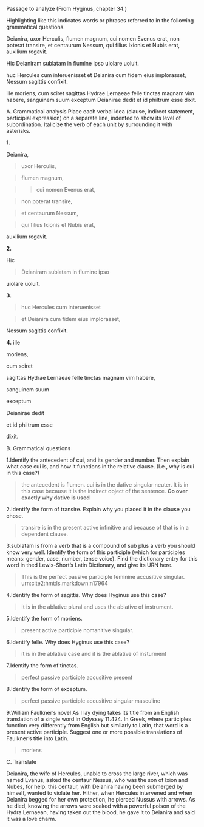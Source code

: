 Passage to analyze
(From Hyginus, chapter 34.)

Highlighting like this indicates words or phrases referred to in the following grammatical questions.

Deianira, uxor Herculis, flumen magnum, cui nomen Evenus erat, non poterat transire, et centaurum Nessum, qui filius Ixionis et Nubis erat, auxilium rogavit. 

Hic Deianiram sublatam in flumine ipso uiolare uoluit. 

huc Hercules cum interuenisset et Deianira cum fidem eius implorasset, Nessum sagittis confixit.

ille moriens, cum sciret sagittas Hydrae Lernaeae felle tinctas magnam vim habere, sanguinem suum exceptum Deianirae dedit et id philtrum esse dixit.

A. Grammatical analysis
Place each verbal idea (clause, indirect statement, participial expression) on a separate line, indented to show its level of subordination. Italicize the verb of each unit by surrounding it with asterisks.

**1.**

Deianira,

>uxor Herculis, 

>flumen magnum, 

>>cui nomen Evenus erat, 

>non poterat transire, 

>et centaurum Nessum, 

>qui filius Ixionis et Nubis erat,

auxilium rogavit. 


**2.**

Hic 

>Deianiram sublatam in flumine ipso 

uiolare uoluit. 


**3.**

> huc Hercules cum interuenisset 

> et Deianira cum fidem eius implorasset,

Nessum sagittis confixit.


**4.**
ille 

moriens, 

cum sciret

sagittas Hydrae Lernaeae felle tinctas magnam vim habere,

sanguinem suum 

exceptum 

Deianirae dedit

et id philtrum esse 

dixit.



B. Grammatical questions

1.Identify the antecedent of cui, and its gender and number. Then explain what case cui is, and how it functions in the relative clause. (I.e., why is cui in this case?)

>the antecedent is flumen. cui is in the dative singular neuter. It is in this case because it is the indirect object of the sentence. **Go over exactly why dative is used**

2.Identify the form of transire. Explain why you placed it in the clause you chose.

>transire is in the present active infinitive and because of that is in a dependent clause.

3.sublatam is from a verb that is a compound of sub plus a verb you should know very well. Identify the form of this participle (which for participles means: gender, case, number, tense voice). Find the dictionary entry for this word in thed Lewis-Short’s Latin Dictionary, and give its URN here.

>This is the perfect passive participle feminine accusitive singular. urn:cite2:hmt:ls.markdown:n17964

4.Identify the form of sagittis. Why does Hyginus use this case?

>It is in the ablative plural and uses the ablative of instrument.

5.Identify the form of moriens.

>present active participle nomanitive singular. 

6.Identify felle. Why does Hyginus use this case?

>it is in the ablative case and it is the ablative of insturment

7.Identify the form of tinctas.

>perfect passive participle accusitive present 

8.Identify the form of exceptum.

>perfect passive participle accusitive singular masculine

9.William Faulkner’s novel As I lay dying takes its title from an English translation of a single word in Odyssey 11.424. In Greek, where participles function very differently from English but similarly to Latin, that word is a present active participle. Suggest one or more possible translations of Faulkner’s title into Latin.

>moriens

C. Translate

Deianira, the wife of Hercules, unable to cross the large river, which was named Evanus, asked the centaur Nessus, who was the son of Ixion and Nubes, for help.
this centaur, with Deianira having been submerged by himself, wanted to violate her.
Hither, when Hercules intervened and when Deianira begged for her own protection, he pierced Nussus with arrows.
As he died, knowing the arrows were soaked with a powerful poison of the Hydra Lernaean, having taken out the blood, he gave it to Deianira and said it was a love charm.

